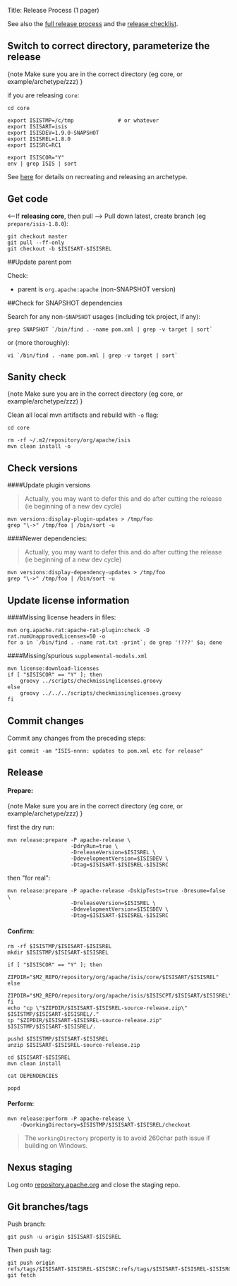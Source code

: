 Title: Release Process (1 pager)

[//]: # (content copied to _user-guide_xxx)

See also the [full release process](release-process.html) and the [release checklist](release-checklist.html).

## Switch to correct directory, parameterize the release

{note
Make sure you are in the correct directory (eg core, or example/archetype/zzz)
}

if  you are releasing `core`:

    cd core

    export ISISTMP=/c/tmp              # or whatever
    export ISISART=isis
    export ISISDEV=1.9.0-SNAPSHOT
    export ISISREL=1.8.0
    export ISISRC=RC1

    export ISISCOR="Y"
    env | grep ISIS | sort

<!--
if releasing a `component/xxx/yyy`, eg:

    cd component/xxx/yyy

    export ISISTMP=/c/tmp              # or whatever
    export ISISART=isis-xxx-yyy
    export ISISDEV=1.9.0-SNAPSHOT
    export ISISREL=1.8.0
    export ISISRC=RC1

    export ISISCOR="N"
    export ISISCPT=$(echo $ISISART | cut -d- -f2)
    export ISISCPN=$(echo $ISISART | cut -d- -f3)
    env | grep ISIS | sort
-->

See [here](recreating-an-archetype.html) for details on recreating and releasing an archetype.    


## Get code

<--If **releasing core**, then pull --> 
Pull down latest, create branch (eg `prepare/isis-1.8.0`):

    git checkout master
    git pull --ff-only
    git checkout -b $ISISART-$ISISREL

<!--
If **releasing a component without also releasing core**, then pull down latest, create branch (eg `isis-xxx-yyy-1.8.0`):

    git checkout master
    git pull --ff-only
    git checkout -b $ISISART-$ISISREL

If **releasing a component on top of a core release**, then omit this step (just continue in the same branch as for core).
-->

##Update parent pom

<!--If **releasing core**, check:-->
Check:

* parent is `org.apache:apache` (non-SNAPSHOT version)

<!--
If **releasing a component**, check:

* parent of component is `o.a.isis.core:isis`            (non-SNAPSHOT version)
    * eg `component/viewer/wicket/pom.xml`
* parent of tck modules is `o.a.isis.core:isis-core-tck` (non-SNAPSHOT version)
    * eg `component/viewer/wicket/tck/pom.xml`
-->

##Check for SNAPSHOT dependencies

Search for any non-`SNAPSHOT` usages (including tck project, if any):

    grep SNAPSHOT `/bin/find . -name pom.xml | grep -v target | sort`

or (more thoroughly):

    vi `/bin/find . -name pom.xml | grep -v target | sort`


## Sanity check

{note
Make sure you are in the correct directory (eg core, <!--component/xxx/yyy--> or example/archetype/zzz)
}

<!--If **releasing core**, then clean-->
Clean all local mvn artifacts and rebuild with `-o` flag:

    cd core
    
    rm -rf ~/.m2/repository/org/apache/isis
    mvn clean install -o

<!--
If **releasing a component without also releasing core**, then clean all local mvn artifacst and rebuild **without `-o`** flag:

    cd component/xxx/yyy
    
    rm -rf ~/.m2/repository/org/apache/isis
    mvn clean install

If **releasing a component on top of a core release**, then do not clean, just rebuild with `-o` flag:

    mvn clean install -o
-->
    
## Check versions

####Update plugin versions

> Actually, you may want to defer this and do after cutting the release (ie beginning of a new dev cycle)

    mvn versions:display-plugin-updates > /tmp/foo
    grep "\->" /tmp/foo | /bin/sort -u

####Newer dependencies:

> Actually, you may want to defer this and do after cutting the release (ie beginning of a new dev cycle)

    mvn versions:display-dependency-updates > /tmp/foo
    grep "\->" /tmp/foo | /bin/sort -u

## Update license information

####Missing license headers in files:

    mvn org.apache.rat:apache-rat-plugin:check -D rat.numUnapprovedLicenses=50 -o
    for a in `/bin/find . -name rat.txt -print`; do grep '!???' $a; done

####Missing/spurious `supplemental-models.xml`

    mvn license:download-licenses
    if [ "$ISISCOR" == "Y" ]; then
        groovy ../scripts/checkmissinglicenses.groovy
    else
        groovy ../../../scripts/checkmissinglicenses.groovy
    fi

    
## Commit changes

Commit any changes from the preceding steps:

    git commit -am "ISIS-nnnn: updates to pom.xml etc for release"

## Release

#### Prepare:

{note
Make sure you are in the correct directory (eg core, <!--component/xxx/yyy--> or example/archetype/zzz)
}

first the dry run:

    mvn release:prepare -P apache-release \
                        -DdryRun=true \
                        -DreleaseVersion=$ISISREL \
                        -DdevelopmentVersion=$ISISDEV \
                        -Dtag=$ISISART-$ISISREL-$ISISRC
                        
then "for real": 

    mvn release:prepare -P apache-release -DskipTests=true -Dresume=false \
                        -DreleaseVersion=$ISISREL \
                        -DdevelopmentVersion=$ISISDEV \
                        -Dtag=$ISISART-$ISISREL-$ISISRC

#### Confirm:

    rm -rf $ISISTMP/$ISISART-$ISISREL
    mkdir $ISISTMP/$ISISART-$ISISREL

    if [ "$ISISCOR" == "Y" ]; then
        ZIPDIR="$M2_REPO/repository/org/apache/isis/core/$ISISART/$ISISREL"
    else
        ZIPDIR="$M2_REPO/repository/org/apache/isis/$ISISCPT/$ISISART/$ISISREL"
    fi
    echo "cp \"$ZIPDIR/$ISISART-$ISISREL-source-release.zip\" $ISISTMP/$ISISART-$ISISREL/."
    cp "$ZIPDIR/$ISISART-$ISISREL-source-release.zip" $ISISTMP/$ISISART-$ISISREL/.

    pushd $ISISTMP/$ISISART-$ISISREL
    unzip $ISISART-$ISISREL-source-release.zip

    cd $ISISART-$ISISREL
    mvn clean install

    cat DEPENDENCIES

    popd

#### Perform:

    mvn release:perform -P apache-release \
        -DworkingDirectory=$ISISTMP/$ISISART-$ISISREL/checkout
     
> The `workingDirectory` property is to avoid 260char path issue if building on Windows.
 
## Nexus staging

Log onto [repository.apache.org](http://repository.apache.org) and close the staging repo.

## Git branches/tags

Push branch:

    git push -u origin $ISISART-$ISISREL

Then push tag:

    git push origin refs/tags/$ISISART-$ISISREL-$ISISRC:refs/tags/$ISISART-$ISISREL-$ISISRC
    git fetch

